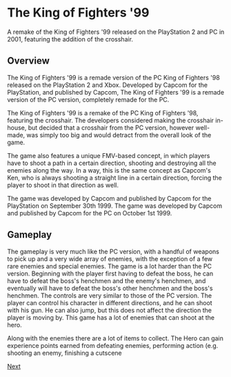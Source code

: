 # The King of Fighters '99

A remake of the King of Fighters '99 released on the PlayStation 2 and PC in 2001, featuring the addition of the crosshair.

## Overview

The King of Fighters '99 is a remade version of the PC King of Fighters '98 released on the PlayStation 2 and Xbox. Developed by Capcom for the PlayStation, and published by Capcom, The King of Fighters '99 is a remade version of the PC version, completely remade for the PC.

The King of Fighters '99 is a remake of the PC King of Fighters '98, featuring the crosshair. The developers considered making the crosshair in-house, but decided that a crosshair from the PC version, however well-made, was simply too big and would detract from the overall look of the game.

The game also features a unique FMV-based concept, in which players have to shoot a path in a certain direction, shooting and destroying all the enemies along the way. In a way, this is the same concept as Capcom's Ken, who is always shooting a straight line in a certain direction, forcing the player to shoot in that direction as well.

The game was developed by Capcom and published by Capcom for the PlayStation on September 30th 1999. The game was developed by Capcom and published by Capcom for the PC on October 1st 1999.

## Gameplay

The gameplay is very much like the PC version, with a handful of weapons to pick up and a very wide array of enemies, with the exception of a few rare enemies and special enemies. The game is a lot harder than the PC version. Beginning with the player first having to defeat the boss, he can have to defeat the boss's henchmen and the enemy's henchmen, and eventually will have to defeat the boss's other henchmen and the boss's henchmen. The controls are very similar to those of the PC version. The player can control his character in different directions, and he can shoot with his gun. He can also jump, but this does not affect the direction the player is moving by. This game has a lot of enemies that can shoot at the hero.  
  

Along with the enemies there are a lot of items to collect. The Hero can gain experience points earned from defeating enemies, performing action (e.g. shooting an enemy, finishing a cutscene

[Next](152.md)